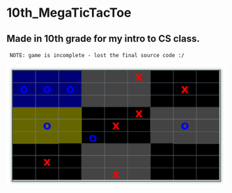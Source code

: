 # 10th_MegaTicTacToe

## Made in 10th grade for my intro to CS class. 


```
 NOTE: game is incomplete - lost the final source code :/ 
```

![alt text](screenshot.png)
